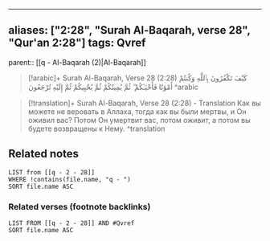 
---
aliases: ["2:28", "Surah Al-Baqarah, verse 28", "Qur'an 2:28"]
tags: Qvref
---

parent:: [[q - Al-Baqarah (2)|Al-Baqarah]]

> [!arabic]+ Surah Al-Baqarah, Verse 28 (2:28)
> <span class="quran-arabic">كَيْفَ تَكْفُرُونَ بِٱللَّهِ وَكُنتُمْ أَمْوَٰتًا فَأَحْيَـٰكُمْ ۖ ثُمَّ يُمِيتُكُمْ ثُمَّ يُحْيِيكُمْ ثُمَّ إِلَيْهِ تُرْجَعُونَ</span>
^arabic

> [!translation]+ Surah Al-Baqarah, Verse 28 (2:28) - Translation
> Как вы можете не веровать в Аллаха, тогда как вы были мертвы, и Он оживил вас? Потом Он умертвит вас, потом оживит, а потом вы будете возвращены к Нему.
^translation



## Related notes
```dataview
LIST from [[q - 2 - 28]]
WHERE !contains(file.name, "q - ")
SORT file.name ASC
```

### Related verses (footnote backlinks)
```dataview
LIST FROM [[q - 2 - 28]] AND #Qvref
SORT file.name ASC
```

